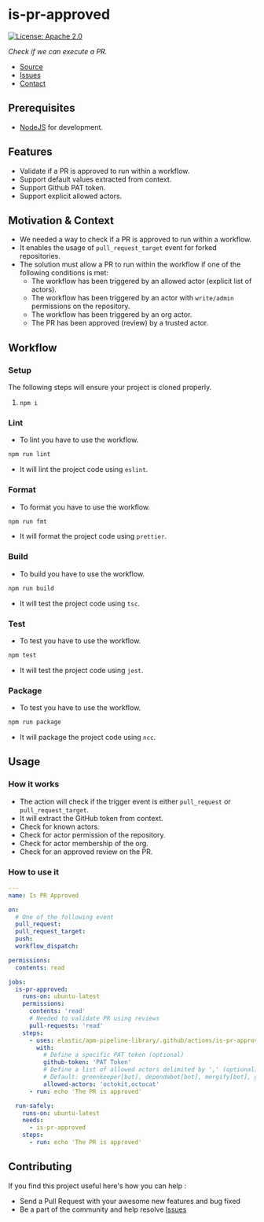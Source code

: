 # is-pr-approved
[![License: Apache 2.0](https://img.shields.io/badge/license-Apache--2.0-yellow)](https://opensource.org/license/apache-2-0/)

*Check if we can execute a PR.*
* [Source](https://github.com/elastic/apm-pipeline-library)
* [Issues](https://github.com/elastic/apm-pipeline-library/issues)
* [Contact](mailto:adrien.mannocci@elastic.co)

## Prerequisites
* [NodeJS](https://nodejs.org/en) for development.

## Features
* Validate if a PR is approved to run within a workflow.
* Support default values extracted from context.
* Support Github PAT token.
* Support explicit allowed actors.

## Motivation & Context

* We needed a way to check if a PR is approved to run within a workflow.
* It enables the usage of `pull_request_target` event for forked repositories.
* The solution must allow a PR to run within the workflow if one of the following conditions is met:
  * The workflow has been triggered by an allowed actor (explicit list of actors).
  * The workflow has been triggered by an actor with `write/admin` permissions on the repository.
  * The workflow has been triggered by an org actor.
  * The PR has been approved (review) by a trusted actor.

## Workflow

### Setup
The following steps will ensure your project is cloned properly.
1. `npm i`

### Lint
* To lint you have to use the workflow.

```bash
npm run lint
```

* It will lint the project code using `eslint`.

### Format
* To format you have to use the workflow.

```bash
npm run fmt
```

* It will format the project code using `prettier`.

### Build
* To build you have to use the workflow.

```bash
npm run build
```

* It will test the project code using `tsc`.

### Test
* To test you have to use the workflow.

```bash
npm test
```

* It will test the project code using `jest`.

### Package
* To test you have to use the workflow.

```bash
npm run package
```

* It will package the project code using `ncc`.

## Usage

### How it works

* The action will check if the trigger event is either `pull_request` or `pull_request_target`.
* It will extract the GitHub token from context.
* Check for known actors.
* Check for actor permission of the repository.
* Check for actor membership of the org.
* Check for an approved review on the PR.

### How to use it

```yaml
---
name: Is PR Approved

on:
  # One of the following event
  pull_request:
  pull_request_target:
  push:
  workflow_dispatch:

permissions:
  contents: read

jobs:
  is-pr-approved:
    runs-on: ubuntu-latest
    permissions:
      contents: 'read'
      # Needed to validate PR using reviews
      pull-requests: 'read'
    steps:
      - uses: elastic/apm-pipeline-library/.github/actions/is-pr-approved@current
        with:
          # Define a specific PAT token (optional)
          github-token: 'PAT Token'
          # Define a list of allowed actors delimited by ',' (optional)
          # Default: greenkeeper[bot], dependabot[bot], mergify[bot], github-actions[bot], renovate[bot]
          allowed-actors: 'octokit,octocat'
      - run: echo 'The PR is approved'

  run-safely:
    runs-on: ubuntu-latest
    needs:
      - is-pr-approved
    steps:
      - run: echo 'The PR is approved'
```

## Contributing

If you find this project useful here's how you can help :

* Send a Pull Request with your awesome new features and bug fixed
* Be a part of the community and help resolve [Issues](https://github.com/elastic/apm-pipeline-library/issues)
